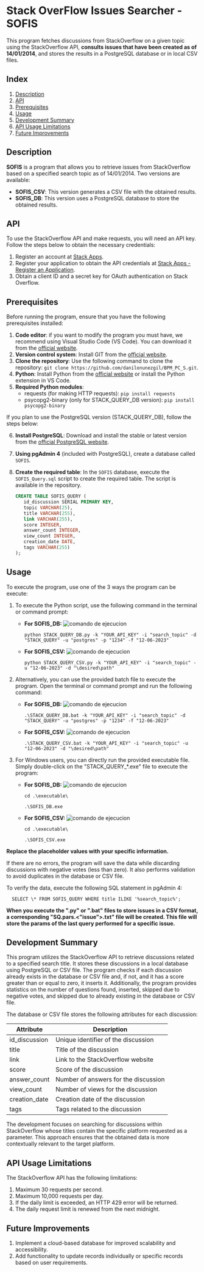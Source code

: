 #  **S**tack **O**ver**F**low **I**ssues **S**earcher - SOFIS

This program fetches discussions from StackOverflow on a given topic using the StackOverflow API, **consults issues that have been created as of 14/01/2014**, and stores the results in a PostgreSQL database or in local CSV files.

## Index

1. [Description](#description)
2. [API](#api)
3. [Prerequisites](#prerequisites)
4. [Usage](#usage)
5. [Development Summary](#development-summary)
6. [API Usage Limitations](#api-usage-limitations)
7. [Future Improvements](#future-improvements)

## Description

**SOFIS** is a program that allows you to retrieve issues from StackOverflow based on a specified search topic as of 14/01/2014. Two versions are available:

- **SOFIS_CSV**: This version generates a CSV file with the obtained results.
- **SOFIS_DB**: This version uses a PostgreSQL database to store the obtained results.

## API

To use the StackOverflow API and make requests, you will need an API key. Follow the steps below to obtain the necessary credentials:

1. Register an account at [Stack Apps](https://stackapps.com/users/login).
2. Register your application to obtain the API credentials at [Stack Apps - Register an Application](https://stackapps.com/apps/oauth/register).
3. Obtain a client ID and a secret key for OAuth authentication on Stack Overflow.

## Prerequisites
Before running the program, ensure that you have the following prerequisites installed:

1. **Code editor**: if you want to modify the program you must have, we recommend using Visual Studio Code (VS Code). You can download it from the [official website](https://code.visualstudio.com/download).
2. **Version control system**: Install GIT from the [official website](https://git-scm.com/downloads).
3. **Clone the repository**: Use the following command to clone the repository: `git clone https://github.com/danilonunezgil/BPM_PC_S.git`.
4. **Python**: Install Python from the [official website](https://www.python.org/downloads/) or install the Python extension in VS Code.
5. **Required Python modules**:
   - requests (for making HTTP requests): `pip install requests`
   - psycopg2-binary (only for STACK_QUERY_DB version): `pip install psycopg2-binary`

If you plan to use the PostgreSQL version (STACK_QUERY_DB), follow the steps below:

6. **Install PostgreSQL**: Download and install the stable or latest version from the [official PostgreSQL website](https://www.postgresql.org/download/).
7. **Using pgAdmin 4** (included with PostgreSQL), create a database called `SOFIS`.
8. **Create the required table**: In the `SOFIS` database, execute the `SOFIS_Query.sql` script to create the required table. The script is available in the repository.

   ````sql
   CREATE TABLE SOFIS_QUERY (
      id_discussion SERIAL PRIMARY KEY,
      topic VARCHAR(25),
      title VARCHAR(255),
      link VARCHAR(255),
      score INTEGER,
      answer_count INTEGER,
      view_count INTEGER,
      creation_date DATE,
      tags VARCHAR(255)
   );
   ````   

## Usage

To execute the program, use one of the 3 ways the program can be execute:

1. To execute the Python script, use the following command in the terminal or command prompt:

   - **For SOFIS_DB:**
      ![comando de ejecucion](STACK_QUERY_DB/commands_to_execute/command_execute_py_DB.png)
      
         python STACK_QUERY_DB.py -k "YOUR_API_KEY" -i "search_topic" -d "STACK_QUERY" -u "postgres" -p "1234" -f "12-06-2023"

   - **For SOFIS_CSV:**
      ![comando de ejecucion](STACK_QUERY_CSV/commands_to_execute/command_execute_py_CSV.png)

         python STACK_QUERY_CSV.py -k "YOUR_API_KEY" -i "search_topic" -u "12-06-2023" -d "\desired\path"

2. Alternatively, you can use the provided batch file to execute the program. Open the terminal or command prompt and run the following command:

   - **For SOFIS_DB:**
      ![comando de ejecucion](STACK_QUERY_DB/commands_to_execute/command_execute_bat_DB.png)
      
         .\STACK_QUERY_DB.bat -k "YOUR_API_KEY" -i "search_topic" -d "STACK_QUERY" -u "postgres" -p "1234" -f "12-06-2023"

   - **For SOFIS_CSV:**
      ![comando de ejecucion](STACK_QUERY_CSV/commands_to_execute/command_execute_bat_CSV.png)

         .\STACK_QUERY_CSV.bat -k "YOUR_API_KEY" -i "search_topic" -u "12-06-2023" -d "\desired\path"

3. For Windows users, you can directly run the provided executable file. Simply double-click on the "STACK_QUERY_*.exe" file to execute the program:

   - **For SOFIS_DB:**
      ![comando de ejecucion](STACK_QUERY_DB/commands_to_execute/command_execute_exe_DB.png)
      
         cd .\executable\

         .\SOFIS_DB.exe

   - **For SOFIS_CSV:**
         ![comando de ejecucion](STACK_QUERY_CSV/commands_to_execute/command_execute_exe_CSV.png)

         cd .\executable\

         .\SOFIS_CSV.exe


**Replace the placeholder values with your specific information.**

If there are no errors, the program will save the data while discarding discussions with negative votes (less than zero). It also performs validation to avoid duplicates in the database or CSV file.

To verify the data, execute the following SQL statement in pgAdmin 4:

      SELECT \* FROM SOFIS_QUERY WHERE title ILIKE '%search_topic%';

**When you execute the ".py" or ".bat" files to store issues in a CSV format, a corresponding "SQ.pars.<"issue">.txt" file will be created. This file will store the params of the last query performed for a specific issue.**

## Development Summary

This program utilizes the StackOverflow API to retrieve discussions related to a specified search title. It stores these discussions in a local database using PostgreSQL or CSV file. The program checks if each discussion already exists in the database or CSV file and, if not, and it has a score greater than or equal to zero, it inserts it. Additionally, the program provides statistics on the number of questions found, inserted, skipped due to negative votes, and skipped due to already existing in the database or CSV file.

The database or CSV file stores the following attributes for each discussion:

| Attribute     | Description                          |
| ------------- | ------------------------------------ |
| id_discussion | Unique identifier of the discussion  |
| title         | Title of the discussion              |
| link          | Link to the StackOverflow website    |
| score         | Score of the discussion              |
| answer_count  | Number of answers for the discussion |
| view_count    | Number of views for the discussion   |
| creation_date | Creation date of the discussion      |
| tags          | Tags related to the discussion       |

The development focuses on searching for discussions within StackOverflow whose titles contain the specific platform requested as a parameter. This approach ensures that the obtained data is more contextually relevant to the target platform.

## API Usage Limitations

The StackOverflow API has the following limitations:

1. Maximum 30 requests per second.
2. Maximum 10,000 requests per day.
3. If the daily limit is exceeded, an HTTP 429 error will be returned.
4. The daily request limit is renewed from the next midnight.

## Future Improvements

1. Implement a cloud-based database for improved scalability and accessibility.
2. Add functionality to update records individually or specific records based on user requirements.
